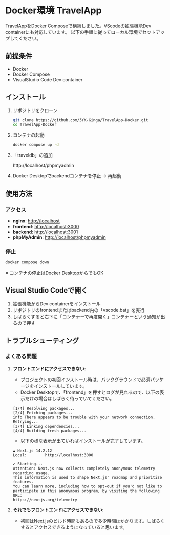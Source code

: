 # Docker環境 TravelApp

TravelAppをDocker Composeで構築しました。VScodeの拡張機能Dev containerにも対応しています。
以下の手順に従ってローカル環境でセットアップしてください。

## 前提条件

- Docker
- Docker Compose
- VisualStudio Code Dev container
## インストール

1. リポジトリをクローン

    ```sh
    git clone https://github.com/3YK-Ginga/TravelApp-Docker.git
    cd TravelApp-Docker
    ```

2. コンテナの起動

    ```sh
    docker compose up -d
    ```

3. 「traveldb」の追加

    http://localhost/phpmyadmin

4. Docker Desktopでbackendコンテナを停止  → 再起動

## 使用方法

### アクセス

- **nginx**: [http://localhost](http://localhost:8000)
- **frontend**: [http://localhost:3000](http://localhost)
- **backend**: [http://localhost:3001](http://localhost/api)
- **phpMyAdmin**: [http://localhost/phpmyadmin](http://localhost/phpmyadmin)

### 停止

```sh
docker compose down
```
※ コンテナの停止はDocker DesktopからでもOK

## Visual Studio Codeで開く

1. 拡張機能からDev containerをインストール
2. リポジトリのfrontendまたはbackend内の「vscode.bat」を実行
3. しばらくすると右下に「コンテナーで再度開く」コンテナーという通知が出るので押す

## トラブルシューティング

### よくある問題

1. **フロントエンドにアクセスできない**:
    - プロジェクトの初回インストール時は、バックグラウンドで必須パッケージをインストールしています。
    - Docker Desktopで、「frontend」を押すとログが見れるので、以下の表示だけの場合はしばらく待っていてください。
	```
	[1/4] Resolving packages...
	[2/4] Fetching packages...
	info There appears to be trouble with your network connection. Retrying...
	[3/4] Linking dependencies...
	[4/4] Building fresh packages...
	```

	- 以下の様な表示が出ていればインストールが完了しています。

	```
	▲ Next.js 14.2.12
	Local:        http://localhost:3000
	 
	✓ Starting...
	Attention: Next.js now collects completely anonymous telemetry regarding usage.
	This information is used to shape Next.js' roadmap and prioritize features.
	You can learn more, including how to opt-out if you'd not like to participate in this anonymous program, by visiting the following URL:
	https://nextjs.org/telemetry
	```
2. **それでもフロントエンドにアクセスできない**:
	- 初回はNext.jsのビルド時間もあるので多少時間はかかります。しばらくするとアクセスできるようになっていると思います。
